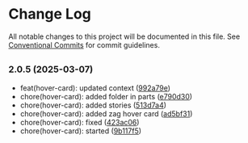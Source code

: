 # Change Log

All notable changes to this project will be documented in this file.
See [Conventional Commits](https://conventionalcommits.org) for commit guidelines.

## <small>2.0.5 (2025-03-07)</small>

* feat(hover-card): updated context ([992a79e](https://gitlab.optimacros.com/fe/ui-kit/commit/992a79e))
* chore(hover-card): added folder in parts ([e790d30](https://gitlab.optimacros.com/fe/ui-kit/commit/e790d30))
* chore(hover-card): added stories ([513d7a4](https://gitlab.optimacros.com/fe/ui-kit/commit/513d7a4))
* chore(hover-card): added zag hover card ([ad5bf31](https://gitlab.optimacros.com/fe/ui-kit/commit/ad5bf31))
* chore(hover-card): fixed ([423ac06](https://gitlab.optimacros.com/fe/ui-kit/commit/423ac06))
* chore(hover-card): started ([9b117f5](https://gitlab.optimacros.com/fe/ui-kit/commit/9b117f5))
